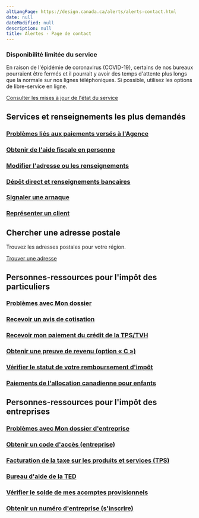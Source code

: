 ```yaml
---
altLangPage: https://design.canada.ca/alerts/alerts-contact.html
date: null
dateModified: null
description: null
title: Alertes - Page de contact
---
```


<div class="container">
  <section class="alert alert-warning">
    <h3>Disponibilité limitée du service</h3>
    <p>En raison de l'épidémie de coronavirus (COVID-19), certains de nos bureaux pourraient être fermés et il pourrait y avoir des temps d'attente plus longs que la normale sur nos lignes téléphoniques. Si possible, utilisez les options de libre-service en ligne.</p>
    <p><a href="#">Consulter les mises à jour de l'état du service</a></p>
  </section>
  <section class="col-md-12 mrgn-bttm-lg">
    <div class="row">
      <h2 class="h3">Services et renseignements les plus demandés</h2>
      <div class="wb-eqht row">
        <div class="col-md-4">
          <section>
            <h3 class="h5"><a href="{{ site.urlcanadaca }}/fr/agence-revenu/services/a-propos-agence-revenu-canada-arc/etes-vous-a-recherche-paiement.html">Problèmes liés aux paiements versés à l'Agence</a></h3>
          </section>
        </div>
        <div class="col-md-4">
          <section>
            <h3 class="h5"><a href="{{ site.urlcanadaca }}/fr/agence-revenu/organisation/coordonnees/obtenir-aide-fiscale.html">Obtenir de l'aide fiscale en personne</a></h3>
          </section>
        </div>
        <div class="col-md-4">
          <section>
            <h3 class="h5"><a href="{{ site.urlcanadaca }}/fr/agence-revenu/services/impot/particuliers/sujets/tout-votre-declaration-revenus/comment-changer-votre-adresse.html">Modifier l'adresse ou les renseignements</a></h3>
          </section>
        </div>
        <div class="col-md-4">
          <section>
            <h3 class="h5"><a href="{{ site.urlcanadaca }}/fr/agence-revenu/services/a-propos-agence-revenu-canada-arc/depot-direct.html">Dépôt direct et renseignements bancaires</a></h3>
          </section>
        </div>
        <div class="col-md-4">
          <section>
            <h3 class="h5"><a href="{{ site.urlcanadaca }}/fr/agence-revenu/organisation/securite/protegez-vous-contre-fraude.html#h4">Signaler une arnaque</a></h3>
          </section>
        </div>
        <div class="col-md-4">
          <section>
            <h3 class="h5"><a href="{{ site.urlcanadaca }}/fr/agence-revenu/services/services-electroniques/representer-client.html">Représenter un client</a></h3>
          </section>
        </div>
      </div>
    </div>
  </section>
</div>

<div class="well brdr-0">
  <div class="container">
    <div class="row">
      <div class="col-lg-6">
        <h2 class="h3">Chercher une adresse postale</h2>
        <p>Trouvez les adresses postales pour votre région.</p>
        <a class="btn btn-primary mrgn-tp-md mrgn-bttm-md" href="{{ site.urlcanadaca }}/fr/agence-revenu/organisation/coordonnees/bureaux-services-fiscaux-centres-fiscaux.html">Trouver une adresse</a>
      </div>
      <div class="col-lg-6">
        <h2 class="h3"></h2>
        <p></p>
      </div>
    </div>
  </div>
</div>

<div class="container">
  <div class="row">
    <section class="col-md-12 mrgn-bttm-lg">
      <h2 class="h3">Personnes-ressources pour l'impôt des particuliers</h2>
      <div class="wb-eqht row">
        <div class="col-md-4">
          <section>
            <h3 class="h5"><a href="{{ site.urlcanadaca }}/fr/agence-revenu/services/services-electroniques/services-ouverture-session-arc/aide-faq-utilisateur-mot-passe-arc.html">Problèmes avec Mon dossier</a></h3>
          </section>
        </div>
        <div class="col-md-4">
          <section>
            <h3 class="h5"><a href="{{ site.urlcanadaca }}/fr/agence-revenu/services/impot/particuliers/sujets/tout-votre-declaration-revenus/comment-obtenir-copie-votre-avis-cotisation-nouvelle-cotisation.html">Recevoir un avis de cotisation</a></h3>
          </section>
        </div>
        <div class="col-md-4">
          <section>
            <h3 class="h5"><a href="{{ site.urlcanadaca }}/fr/agence-revenu/services/prestations-enfants-familles/ctpstvh-dates-versement.html">Recevoir mon paiement du crédit de la TPS/TVH</a></h3>
          </section>
        </div>
        <div class="col-md-4">
          <section>
            <h3 class="h5"><a href="{{ site.urlcanadaca }}/fr/agence-revenu/services/services-electroniques/services-electroniques-particuliers/comment-obtenir-releve-preuve-revenu-imprime-option.html">Obtenir une preuve de revenu (option « C »)</a></h3>
          </section>
        </div>
        <div class="col-md-4">
          <section>
            <h3 class="h5"><a href="{{ site.urlcanadaca }}/fr/agence-revenu/services/impot/particuliers/sujets/tout-votre-declaration-revenus/remboursements.html">Vérifier le statut de votre remboursement d'impôt</a></h3>
          </section>
        </div>
        <div class="col-md-4">
          <section>
            <h3 class="h5"><a href="{{ site.urlcanadaca }}/fr/agence-revenu/services/prestations-enfants-familles/allocation-canadienne-enfants-apercu/allocation-canadienne-enfants-coordonnees.html">Paiements de l'allocation canadienne pour enfants</a></h3>
          </section>
        </div>
      </div>
    </section>
  </div>
</div>

<div class="well brdr-0 mrgn-bttm-0">
  <div class="container">
    <div class="row">
      <section class="col-md-12 mrgn-bttm-lg">
        <h2 class="h3">Personnes-ressources pour l'impôt des entreprises</h2>
        <div class="wb-eqht row">
          <div class="col-md-4">
            <section>
              <h3 class="h5"><a href="{{ site.urlcanadaca }}/fr/agence-revenu/services/services-electroniques/services-ouverture-session-arc/aide-faq-utilisateur-mot-passe-arc.html">Problèmes avec Mon dossier d'entreprise</a></h3>
            </section>
          </div>
          <div class="col-md-4">
            <section>
              <h3 class="h5"><a href="{{ site.urlcanadaca }}/fr/agence-revenu/services/services-electroniques/services-electroniques-entreprises/demander.html#ccsscds">Obtenir un code d'accès (entreprise)</a></h3>
            </section>
          </div>
          <div class="col-md-4">
            <section>
              <h3 class="h5"><a href="{{ site.urlcanadaca }}/fr/agence-revenu/services/impot/entreprises/sujets/tps-tvh-entreprises/facturer-percevoir-quel-taux.html">Facturation de la taxe sur les produits et services (TPS)</a></h3>
            </section>
          </div>
          <div class="col-md-4">
            <section>
              <h3 class="h5"><a href="{{ site.urlcanadaca }}/fr/agence-revenu/services/services-electroniques/services-electroniques-entreprises/declarants-voie-electronique/soutien-bureaux-aide.html">Bureau d'aide de la TED</a></h3>
            </section>
          </div>
          <div class="col-md-4">
            <section>
              <h3 class="h5"><a href="{{ site.urlcanadaca }}/fr/agence-revenu/services/impot/entreprises/sujets/societes/paiements-societes/payer-acomptes-provisionnels.html">Vérifier le solde de mes acomptes provisionnels</a></h3>
            </section>
          </div>
          <div class="col-md-4">
            <section>
              <h3 class="h5"><a href="{{ site.urlcanadaca }}/fr/agence-revenu/services/impot/entreprises/sujets/inscrire-votre-entreprise/comment-sinscrire.html">Obtenir un numéro d'entreprise (s'inscrire)</a></h3>
            </section>
          </div>
        </div>
      </section>
    </div>
  </div>
</div>

